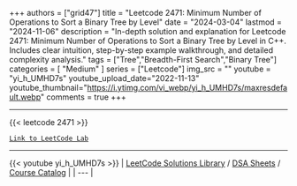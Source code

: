 
+++
authors = ["grid47"]
title = "Leetcode 2471: Minimum Number of Operations to Sort a Binary Tree by Level"
date = "2024-03-04"
lastmod = "2024-11-06"
description = "In-depth solution and explanation for Leetcode 2471: Minimum Number of Operations to Sort a Binary Tree by Level in C++. Includes clear intuition, step-by-step example walkthrough, and detailed complexity analysis."
tags = ["Tree","Breadth-First Search","Binary Tree"]
categories = [
    "Medium"
]
series = ["Leetcode"]
img_src = ""
youtube = "yi_h_UMHD7s"
youtube_upload_date="2022-11-13"
youtube_thumbnail="https://i.ytimg.com/vi_webp/yi_h_UMHD7s/maxresdefault.webp"
comments = true
+++



---
{{< leetcode 2471 >}}

[`Link to LeetCode Lab`](https://leetcode.com/problems/minimum-number-of-operations-to-sort-a-binary-tree-by-level/description/)

---
{{< youtube yi_h_UMHD7s >}}
| [LeetCode Solutions Library](https://grid47.xyz/leetcode/) / [DSA Sheets](https://grid47.xyz/sheets/) / [Course Catalog](https://grid47.xyz/courses/) |
| --- |

